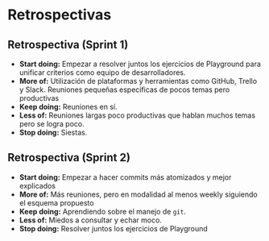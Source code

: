 Retrospectivas
==============

Retrospectiva (Sprint 1)
------------------------

- **Start doing:** Empezar a resolver juntos los ejercicios de Playground para unificar criterios como equipo de desarrolladores.
- **More of:** Utilización de plataformas y herramientas como GitHub, Trello y Slack. Reuniones pequeñas específicas de pocos temas pero productivas
- **Keep doing:** Reuniones en sí.
- **Less of:** Reuniones largas poco productivas que hablan muchos temas pero se logra poco.
- **Stop doing:** Siestas.

Retrospectiva (Sprint 2)
------------------------

- **Start doing:** Empezar a hacer commits más atomizados y mejor explicados
- **More of:** Más reuniones, pero en modalidad al menos weekly siguiendo el esquema propuesto
- **Keep doing:** Aprendiendo sobre el manejo de `git`.
- **Less of:** Miedos a consultar y echar moco.
- **Stop doing:** Resolver juntos los ejercicios de Playground
